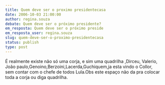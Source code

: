 ```yaml
---
title: Quem deve ser o proximo presidentecasa
date: 2006-10-03 21:00:00
author: regina.souza
debate: Quem deve ser o próximo presidente?
em_resposta: Quem deve ser o próximo preside
em_resposta_user: regina.souza
slug: quem-deve-ser-o-proximo-presidentecasa
status: publish 
type: post
---
```


É realmente existe não só uma corja, e sim uma quadrilha ,Dirceu, Valerio, João paulo,Genoino,Berzoini,Lacerda,Guchiquem,ja esta vindo o Collor, sem contar com o chefe de todos Lula.Obs este espaço não da pra colocar toda a corja ou diga quadrilha.


